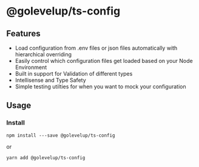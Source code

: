 # @golevelup/ts-config

## Features

- Load configuration from .env files or json files automatically with hierarchical overriding
- Easily control which configuration files get loaded based on your Node Environment
- Built in support for Validation of different types
- Intellisense and Type Safety
- Simple testing utilties for when you want to mock your configuration

## Usage

### Install

`npm install ---save @golevelup/ts-config`

or

`yarn add @golevelup/ts-config`
